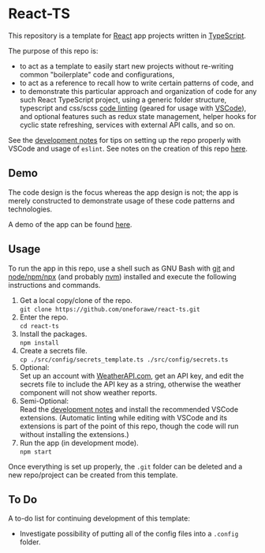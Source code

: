 # React-TS

This repository is a template for [React](https://react.dev) app projects
written in [TypeScript](https://www.typescriptlang.org).

The purpose of this repo is:

* to act as a template to easily start new projects without re-writing common
  "boilerplate" code and configurations,
* to act as a reference to recall how to write certain patterns of code, and
* to demonstrate this particular approach and organization of code for any such
  React TypeScript project, using a generic folder structure, typescript and
  css/scss [code linting](./docs/Development.md) (geared for usage with
  [VSCode](https://code.visualstudio.com/)), and optional features such as redux
  state management, helper hooks for cyclic state refreshing, services with
  external API calls, and so on.

See the [development notes](./docs/Development.md) for tips on setting up the
repo properly with VSCode and usage of `eslint`.  See notes on the creation of
this repo [here](./docs/Creation.md).

## Demo

The code design is the focus whereas the app design is not; the app is merely
constructed to demonstrate usage of these code patterns and technologies.

A demo of the app can be found
[here](https://www.andrew-forrester.com/demos/react-ts/).

## Usage

To run the app in this repo, use a shell such as GNU Bash with
[git](https://git-scm.com) and [node/npm/npx](https://nodejs.org) (and probably
[nvm](https://github.com/nvm-sh/nvm)) installed and execute the following
instructions and commands.

1. Get a local copy/clone of the repo.  
   `git clone https://github.com/oneforawe/react-ts.git`
2. Enter the repo.  
   `cd react-ts`
3. Install the packages.  
   `npm install`
4. Create a secrets file.  
   `cp ./src/config/secrets_template.ts ./src/config/secrets.ts`
5. Optional:  
   Set up an account with [WeatherAPI.com](https://www.weatherapi.com/), get an
   API key, and edit the secrets file to include the API key as a string,
   otherwise the weather component will not show weather reports.
6. Semi-Optional:  
   Read the [development notes](./docs/Development.md) and install the
   recommended VSCode extensions.  (Automatic linting while editing with VSCode
   and its extensions is part of the point of this repo, though the code will
   run without installing the extensions.)
7. Run the app (in development mode).  
   `npm start`

Once everything is set up properly, the `.git` folder can be deleted and a new
repo/project can be created from this template.

## To Do

A to-do list for continuing development of this template:

* Investigate possibility of putting all of the config files into a `.config`
  folder.
